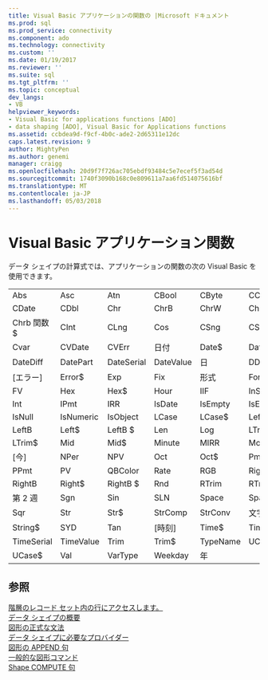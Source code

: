 ```yaml
---
title: Visual Basic アプリケーションの関数の |Microsoft ドキュメント
ms.prod: sql
ms.prod_service: connectivity
ms.component: ado
ms.technology: connectivity
ms.custom: ''
ms.date: 01/19/2017
ms.reviewer: ''
ms.suite: sql
ms.tgt_pltfrm: ''
ms.topic: conceptual
dev_langs:
- VB
helpviewer_keywords:
- Visual Basic for applications functions [ADO]
- data shaping [ADO], Visual Basic for Applications functions
ms.assetid: ccbdea9d-f9cf-4b0c-ade2-2d65311e12dc
caps.latest.revision: 9
author: MightyPen
ms.author: genemi
manager: craigg
ms.openlocfilehash: 20d9f7f726ac705ebdf93484c5e7ecef5f3ad54d
ms.sourcegitcommit: 1740f3090b168c0e809611a7aa6fd514075616bf
ms.translationtype: MT
ms.contentlocale: ja-JP
ms.lasthandoff: 05/03/2018
---
```

# <a name="visual-basic-for-applications-functions"></a>Visual Basic アプリケーション関数
データ シェイプの計算式では、アプリケーションの関数の次の Visual Basic を使用できます。  
  
|||||||  
|-|-|-|-|-|-|  
|Abs|Asc|Atn|CBool|CByte|CCur|  
|CDate|CDbl|Chr|ChrB|ChrW|Chr$|  
|Chrb 関数 $|CInt|CLng|Cos|CSng|CStr|  
|Cvar|CVDate|CVErr|日付|Date$|DateAdd|  
|DateDiff|DatePart|DateSerial|DateValue|日|DDB|  
|[エラー]|Error$|Exp|Fix|形式|Format$|  
|FV|Hex|Hex$|Hour|IIF|InStr|  
|Int|IPmt|IRR|IsDate|IsEmpty|IsError|  
|IsNull|IsNumeric|IsObject|LCase|LCase$|Left|  
|LeftB|Left$|LeftB $|Len|Log|LTrim|  
|LTrim$|Mid|Mid$|Minute|MIRR|Month|  
|[今]|NPer|NPV|Oct|Oct$|Pmt|  
|PPmt|PV|QBColor|Rate|RGB|Right|  
|RightB|Right$|RightB $|Rnd|RTrim|RTrim $|  
|第 2 週|Sgn|Sin|SLN|Space|Space$|  
|Sqr|Str|Str$|StrComp|StrConv|文字列|  
|String$|SYD|Tan|[時刻]|Time$|Timer|  
|TimeSerial|TimeValue|Trim|Trim$|TypeName|UCase|  
|UCase$|Val|VarType|Weekday|年||  
  
## <a name="see-also"></a>参照  
 [階層のレコード セット内の行にアクセスします。](../../../ado/guide/data/accessing-rows-in-a-hierarchical-recordset.md)   
 [データ シェイプの概要](../../../ado/guide/data/data-shaping-overview.md)   
 [図形の正式な文法](../../../ado/guide/data/formal-shape-grammar.md)   
 [データ シェイプに必要なプロバイダー](../../../ado/guide/data/required-providers-for-data-shaping.md)   
 [図形の APPEND 句](../../../ado/guide/data/shape-append-clause.md)   
 [一般的な図形コマンド](../../../ado/guide/data/shape-commands-in-general.md)   
 [Shape COMPUTE 句](../../../ado/guide/data/shape-compute-clause.md)
